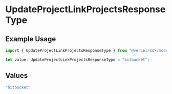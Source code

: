 # UpdateProjectLinkProjectsResponseType

## Example Usage

```typescript
import { UpdateProjectLinkProjectsResponseType } from "@vercel/sdk/models/operations";

let value: UpdateProjectLinkProjectsResponseType = "bitbucket";
```

## Values

```typescript
"bitbucket"
```